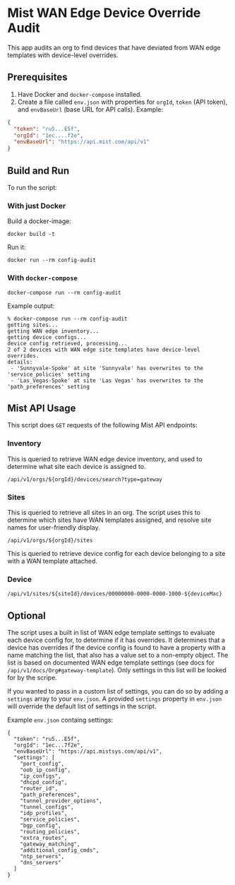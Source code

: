 # Mist WAN Edge Device Override Audit

This app audits an org to find devices that have deviated from WAN edge templates with device-level overrides.

## Prerequisites

1. Have Docker and `docker-compose` installed.
2. Create a file called `env.json` with properties for `orgId`, `token` (API token), and `envBaseUrl` (base URL for API calls). Example:

```json
{
  "token": "ru5...E5f",
  "orgId": "1ec....f2e",
  "envBaseUrl": "https://api.mist.com/api/v1"
}
```

## Build and Run

To run the script:
### With just Docker

Build a docker-image:
```
docker build -t
```
Run it:
```
docker run --rm config-audit
```

### With `docker-compose`
```
docker-compose run --rm config-audit
```

Example output:
```
% docker-compose run --rm config-audit
getting sites...
getting WAN edge inventory...
getting device configs...
device config retrieved, processing...
2 of 2 devices with WAN edge site templates have device-level overrides.
details:
 - 'Sunnyvale-Spoke' at site 'Sunnyvale' has overwrites to the 'service_policies' setting
 - 'Las_Vegas-Spoke' at site 'Las Vegas' has overwrites to the 'path_preferences' setting
```

## Mist API Usage

This script does `GET` requests of the following Mist API endpoints:

### Inventory
This is queried to retrieve WAN edge device inventory, and used to determine what site each device is assigned to.
```
/api/v1/orgs/${orgId}/devices/search?type=gateway
```

### Sites
This is queried to retrieve all sites in an org. The script uses this to determine which sites have WAN templates assigned, and resolve site names for user-friendly display.
```
/api/v1/orgs/${orgId}/sites
```
This is queried to retrieve device config for each device belonging to a site with a WAN template attached.
### Device

```
/api/v1/sites/${siteId}/devices/00000000-0000-0000-1000-${deviceMac}
```

## Optional

The script uses a built in list of WAN edge template settings to evaluate each device config for, to determine if it has overrides. It determines that a device has overrides if the device config is found to have a property with a name matching the list, that also has a value set to a non-empty object. The list is based on documented WAN edge template settings (see docs for `/api/v1/docs/Org#gateway-template`). Only settings in this list will be looked for by the scripe.

If you wanted to pass in a custom list of settings, you can do so by adding a `settings` array to your `env.json`. A provided `settings` property in `env.json` will override the default list of settings in the script.

Example `env.json` containg settings:
```
{
  "token": "ru5...E5f",
  "orgId": "1ec...7f2e",
  "envBaseUrl": "https://api.mistsys.com/api/v1",
  "settings": [
    "port_config",
    "oob_ip_config",
    "ip_configs",
    "dhcpd_config",
    "router_id",
    "path_preferences",
    "tunnel_provider_options",
    "tunnel_configs",
    "idp_profiles",
    "service_policies",
    "bgp_config",
    "routing_policies",
    "extra_routes",
    "gateway_matching",
    "additional_config_cmds",
    "ntp_servers",
    "dns_servers"
  ]
}
